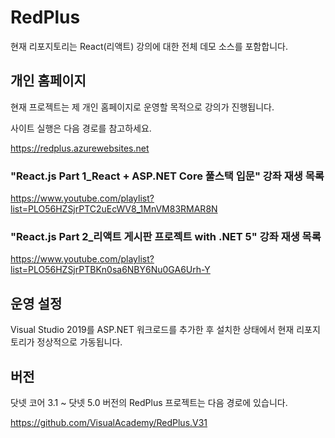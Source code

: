 # RedPlus

현재 리포지토리는 React(리액트) 강의에 대한 전체 데모 소스를 포함합니다.

## 개인 홈페이지

현재 프로젝트는 제 개인 홈페이지로 운영할 목적으로 강의가 진행됩니다.

사이트 실행은 다음 경로를 참고하세요. 

https://redplus.azurewebsites.net 


### "React.js Part 1_React + ASP.NET Core 풀스택 입문" 강좌 재생 목록 

https://www.youtube.com/playlist?list=PLO56HZSjrPTC2uEcWV8_1MnVM83RMAR8N

### "React.js Part 2_리액트 게시판 프로젝트 with .NET 5" 강좌 재생 목록

https://www.youtube.com/playlist?list=PLO56HZSjrPTBKn0sa6NBY6Nu0GA6Urh-Y


## 운영 설정

Visual Studio 2019를 ASP.NET 워크로드를 추가한 후 설치한 상태에서 현재 리포지토리가 정상적으로 가동됩니다.


## 버전

닷넷 코어 3.1 ~ 닷넷 5.0 버전의 RedPlus 프로젝트는 다음 경로에 있습니다.

https://github.com/VisualAcademy/RedPlus.V31

